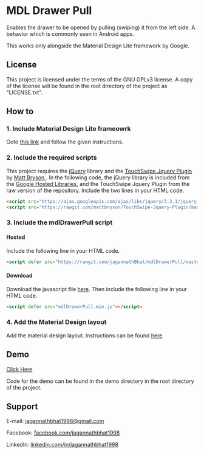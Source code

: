 # MDL Drawer Pull

Enables the drawer to be opened by pulling (swiping) it from the left side. A behavior which is commonly seen in Android apps.


This works only alongside the Material Design Lite framework by Google.


## License

This project is licensed under the terms of the GNU GPLv3 license. A copy of the license will be found in the root directory of the project as "LICENSE.txt".


## How to

### 1. Include Material Design Lite frameowrk

Goto [this link](https://getmdl.io/started/index.html) and follow the given instructions.

### 2. Include the required scripts

This project requires the [jQuery](https://jquery.com/) library and the [TouchSwipe Jquery Plugin](https://github.com/mattbryson/TouchSwipe-Jquery-Plugin) by [Matt Bryson
](https://github.com/mattbryson). In the following code, the jQuery library is included from the [Google Hosted Libraries](https://developers.google.com/speed/libraries/), and the TouchSwipe Jquery Plugin from the raw version of the repository. Include the two lines in your HTML code.

```HTML
<script src="https://ajax.googleapis.com/ajax/libs/jquery/3.3.1/jquery.min.js"></script>
<script src="https://rawgit.com/mattbryson/TouchSwipe-Jquery-Plugin/master/jquery.touchSwipe.min.js"></script>
````

### 3. Include the mdlDrawerPull script

#### Hosted

Include the following line in your HTML code.

```HTML
<script defer src="https://rawgit.com/jagannathBhat/mdlDrawerPull/master/mdlDrawerPull.min.js"></script>
````

#### Download

Download the javascript file [here](https://rawgit.com/jagannathBhat/mdlDrawerPull/master/mdlDrawerPull.min.js). Then include the following line in your HTML code.

```HTML
<script defer src="mdlDrawerPull.min.js"></script>
````

### 4. Add the Material Design layout

Add the material design layout. Instructions can be found [here](https://getmdl.io/components/index.html#layout-section).

## Demo

[Click Here](https://rawgit.com/jagannathBhat/mdlDrawerPull/master/demo/index.html)

Code for the demo can be found in the demo directory in the root directory of the project.

## Support
E-mail: [jagannathbhat1998@gmail.com](mailto:jagannathbhat1998@gmail.com)

Facebook: [facebook.com/jagannathbhat1998](https://facebook.com/jagannathbhat1998)

LinkedIn: [linkedin.com/in/jagannathbhat1998](https://linkedin.com/in/jagannathbhat1998)
